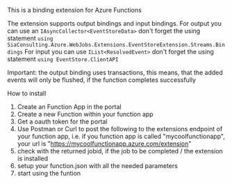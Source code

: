 This is a binding extension for Azure Functions

The extension supports output bindings and input bindings.
For output you can use an `IAsyncCollector<EventStoreData>` don't forget the using statement `using SiaConsulting.Azure.WebJobs.Extensions.EventStoreExtension.Streams.Bindings`
For input you can use `IList<ResolvedEvent>` don't forget the using statement `using EventStore.ClientAPI`

Important: the output binding uses transactions, this means, that the added events will only be flushed, if the function completes successfully


How to install

1. Create an Function App in the portal
2. Create a new Function within your function app
3. Get a oauth token for the portal
4. Use Postman or Curl to post the following to the extensions endpoint of your function app, i.e. if you function app is called "mycoolfunctionapp", your url is "https://mycoolfunctionapp.azure.com/extension"
5. check with the returned jobid, if the job to be completed / the extension is installed
6. setup your function.json with all the needed parameters
7. start using the funtion

